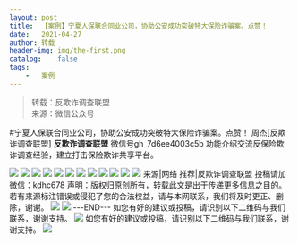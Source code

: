 ```yaml
---
layout:	post
title:	【案例】宁夏人保联合同业公司，协助公安成功突破特大保险诈骗案。点赞！
date:	2021-04-27
author:	转载
header-img:	img/the-first.png
catalog:	false
tags:
	-	案例
---
```


<blockquote><p>转载：反欺诈调查联盟<br>
来源：微信公众号</p></blockquote>

#宁夏人保联合同业公司，协助公安成功突破特大保险诈骗案。点赞！
周杰[反欺诈调查联盟]
**反欺诈调查联盟**
微信号gh_7d6ee4003c5b
功能介绍交流反保险欺诈调查经验，建立打击保险欺诈共享平台。

![]({{site.baseurl}}/postimg/L6usUGPiatBTJg1NYwSibaz7FjxDfklB14yBe7xKG3ZLkR3ictIBHO0oIPKFR1VFPexTqRG6Xb1Qdy9VPk3BxNjZA.jpeg)
![]({{site.baseurl}}/postimg/L6usUGPiatBTJg1NYwSibaz7FjxDfklB14BOoK5PxjLvD7AYSJT2e4X6w8pnvRCwPLFMewiaqOlwyMbVjNyX4SHrA.jpeg)
![]({{site.baseurl}}/postimg/L6usUGPiatBTJg1NYwSibaz7FjxDfklB14pGibs5wMO0XCyLJibJYibL8lC22WzJ1yBDygP0EffyHbjJP5zh3QS9wMg.jpeg)
![]({{site.baseurl}}/postimg/L6usUGPiatBTJg1NYwSibaz7FjxDfklB14N1kuthJEaKSegVlL6Xtvp6fzkgAPFaD4HTGO82y2YZHBLeJVUGCZnA.jpeg)
![]({{site.baseurl}}/postimg/L6usUGPiatBTJg1NYwSibaz7FjxDfklB14KKlyhI56d578BAtNy5cr7MTMYULpKqGbuvAUubZI9AO6noPdOMM5Dg.jpeg)
![]({{site.baseurl}}/postimg/L6usUGPiatBTJg1NYwSibaz7FjxDfklB14IQ5OhKqdnElfwiafcQsEdBHicOjxu9kRNzuIVhWEnzKN7VCGZdBOhYIA.jpeg)
![]({{site.baseurl}}/postimg/L6usUGPiatBTJg1NYwSibaz7FjxDfklB14S6ElWq9zMKAuGuNKqrhibw23LZDuuPrX0qBpWAVnammfs5SA0EmvuPw.jpeg)
![]({{site.baseurl}}/postimg/L6usUGPiatBTJg1NYwSibaz7FjxDfklB14kDlwmQeUmJOJy7UbbYsUQrfmsbUT9G7eQCumsD7UohIBuA07gibfgRw.jpeg)
![]({{site.baseurl}}/postimg/L6usUGPiatBTJg1NYwSibaz7FjxDfklB140wmJ4Kj1C8dfDrKf90mibL6ToSiaVUVGu5ZqG3007cvSho6ib0UQOs8UA.jpeg)
![]({{site.baseurl}}/postimg/L6usUGPiatBTJg1NYwSibaz7FjxDfklB14WRNpwQeKuK0fTjTIPOotEQxzvFZOcGf3Fc5utgbWWIm2L7uS49SibWw.jpeg)
![]({{site.baseurl}}/postimg/L6usUGPiatBTJg1NYwSibaz7FjxDfklB14xswg24AOicwzdq5ibnzTibwdtKeeryUica73JILY2xgMlw8IywNYUUEToQ.jpeg)
![]({{site.baseurl}}/postimg/L6usUGPiatBTJg1NYwSibaz7FjxDfklB14fGNOicTH0aIKkzAPiaDqU0DAFDZhUmVS6WLvP6z2z8cQl6ibp8sGOibhcw.jpeg)
来源|网络
推荐|反欺诈调查联盟
投稿请加微信：kdhc678
声明：版权归原创所有，转载此文是出于传递更多信息之目的。若有来源标注错误或侵犯了您的合法权益，请与本网联系，我们将及时更正、删除，谢谢。
![]({{site.baseurl}}/postimg/L6usUGPiatBTJg1NYwSibaz7FjxDfklB14KMDE1tQ5lvlUUcsFK84OnP401vKuNVfHXM5L5Uz3Qn7Y1g6ibQEStvw.jpeg)
![]({{site.baseurl}}/postimg/L6usUGPiatBRHiaTnBLKdskSP3wYDcZtJf2f60h3UdpFM6GSwK7CCH2tbN5oylMEt626eF9adsGd1vhInpcsALqA.png)
\---END---
如您有好的建议或投稿，请识别以下二维码与我们联系，谢谢支持。
![]({{site.baseurl}}/postimg/L6usUGPiatBTJg1NYwSibaz7FjxDfklB14a0kAY1CUda5ntmYhLTb0NBFrk8KYHEVZ99ichBRypVpvpibVcKslewtw.jpeg)
如您有好的建议或投稿，请识别以下二维码与我们联系，谢谢支持。
![]({{site.baseurl}}/postimg/L6usUGPiatBTicQb1DRYha3PBdNiaw74CbPicxUjpdDfZ5JJ7EH1xa6dXkDU1icNG1UvkQQVy36CWu3kFiaKWKpL3bMg.png)
